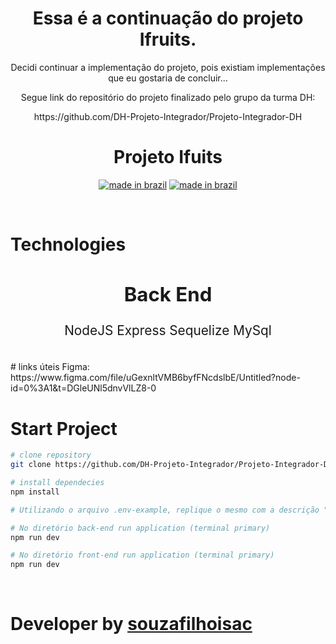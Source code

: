 <div align="center">

# Essa é a continuação do projeto Ifruits.
<p>Decidi continuar a implementação do projeto, pois existiam implementações que eu gostaria de concluir...</p>
<p>Segue link do repositório do projeto finalizado pelo grupo da turma DH:</p>
<p>https://github.com/DH-Projeto-Integrador/Projeto-Integrador-DH</p>

# Projeto Ifuits

[![made in brazil](https://img.shields.io/badge/state%20-bulding-009.svg?style=for-the-badge)]() [![made in brazil](https://img.shields.io/badge/made%20in-brazil-008751.svg?style=for-the-badge)](https://www.google.com/maps/place/brazil)
</div>

</br>

# Technologies

<div style="font-size: 1.3rem" align="center">

Back End
---
NodeJS
Express
Sequelize
MySql

</div>

</br>
# links úteis
Figma:
https://www.figma.com/file/uGexnltVMB6byfFNcdslbE/Untitled?node-id=0%3A1&t=DGleUNl5dnvVlLZ8-0

# Start Project

```bash
# clone repository
git clone https://github.com/DH-Projeto-Integrador/Projeto-Integrador-DH.git

# install dependecies
npm install

# Utilizando o arquivo .env-example, replique o mesmo com a descrição ".env" e preencha os dados das suas variáveis locais, tanto no back-end quanto no front-end

# No diretório back-end run application (terminal primary)
npm run dev

# No diretório front-end run application (terminal primary)
npm run dev

```

</br>

# Developer by [souzafilhoisac](https://github.com/souzafilhoisac)
